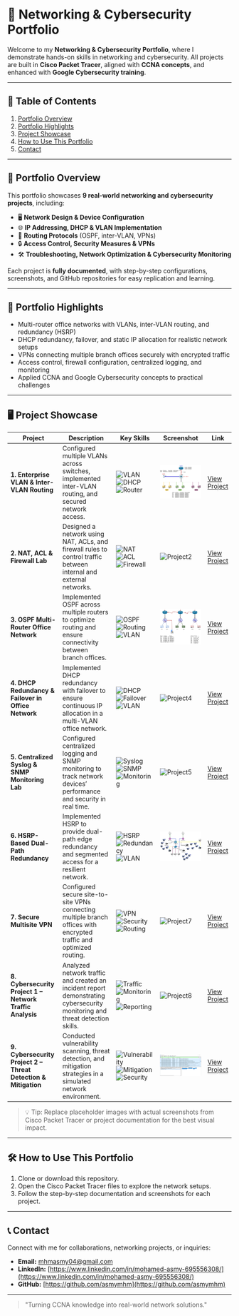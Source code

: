 # 💼 Networking & Cybersecurity Portfolio

Welcome to my **Networking & Cybersecurity Portfolio**, where I demonstrate hands-on skills in networking and cybersecurity. All projects are built in **Cisco Packet Tracer**, aligned with **CCNA concepts**, and enhanced with **Google Cybersecurity training**.  

---

## 📑 Table of Contents

1. [Portfolio Overview](#portfolio-overview)  
2. [Portfolio Highlights](#portfolio-highlights)  
3. [Project Showcase](#project-showcase)  
4. [How to Use This Portfolio](#how-to-use-this-portfolio)  
5. [Contact](#contact)  

---

## 📂 Portfolio Overview

This portfolio showcases **9 real-world networking and cybersecurity projects**, including:

- 🖥️ **Network Design & Device Configuration**  
- 🌐 **IP Addressing, DHCP & VLAN Implementation**  
- 📡 **Routing Protocols** (OSPF, inter-VLAN, VPNs)  
- 🔒 **Access Control, Security Measures & VPNs**  
- 🛠️ **Troubleshooting, Network Optimization & Cybersecurity Monitoring**  

Each project is **fully documented**, with step-by-step configurations, screenshots, and GitHub repositories for easy replication and learning.  

---

## 🚀 Portfolio Highlights

- Multi-router office networks with VLANs, inter-VLAN routing, and redundancy (HSRP)  
- DHCP redundancy, failover, and static IP allocation for realistic network setups  
- VPNs connecting multiple branch offices securely with encrypted traffic  
- Access control, firewall configuration, centralized logging, and monitoring  
- Applied CCNA and Google Cybersecurity concepts to practical challenges  

---

## 🖥️ Project Showcase

| Project | Description | Key Skills | Screenshot | Link |
|---------|-------------|------------|------------|------|
| **1. Enterprise VLAN & Inter-VLAN Routing** | Configured multiple VLANs across switches, implemented inter-VLAN routing, and secured network access. | ![VLAN](https://img.shields.io/badge/VLAN-0078D7?style=flat&logo=networking&logoColor=white) ![DHCP](https://img.shields.io/badge/DHCP-4CAF50?style=flat&logo=networking&logoColor=white) ![Router](https://img.shields.io/badge/Router-FF5733?style=flat) | ![Project1](https://github.com/asmymhm/enterprise-vlan-intervlan-lab/blob/main/topology/enterprise-vlan-intervlan-lab.png) | [View Project](https://github.com/asmymhm/enterprise-vlan-intervlan-lab) |
| **2. NAT, ACL & Firewall Lab** | Designed a network using NAT, ACLs, and firewall rules to control traffic between internal and external networks. | ![NAT](https://img.shields.io/badge/NAT-FF8C00?style=flat) ![ACL](https://img.shields.io/badge/ACL-6A1B9A?style=flat) ![Firewall](https://img.shields.io/badge/Firewall-DC143C?style=flat) | ![Project2](https://github.com/asmymhm/networking-nat-acl-firewall-lab/blob/main/topology/topology_overview.png) | [View Project](https://github.com/asmymhm/networking-nat-acl-firewall-lab) |
| **3. OSPF Multi-Router Office Network** | Implemented OSPF across multiple routers to optimize routing and ensure connectivity between branch offices. | ![OSPF](https://img.shields.io/badge/OSPF-1E90FF?style=flat) ![Routing](https://img.shields.io/badge/Routing-20B2AA?style=flat) ![VLAN](https://img.shields.io/badge/VLAN-0078D7?style=flat) | ![Project3](https://github.com/asmymhm/ospf-multi-router-office-network-lab/blob/main/topology/topology_overview.drawio.png) | [View Project](https://github.com/asmymhm/ospf-multi-router-office-network-lab) |
| **4. DHCP Redundancy & Failover in Office Network** | Implemented DHCP redundancy with failover to ensure continuous IP allocation in a multi-VLAN office network. | ![DHCP](https://img.shields.io/badge/DHCP-4CAF50?style=flat) ![Failover](https://img.shields.io/badge/Failover-FF6347?style=flat) ![VLAN](https://img.shields.io/badge/VLAN-0078D7?style=flat) | ![Project4](https://github.com/asmymhm/dhcp-redundancy-with-Failover-in-Office-Network-lab/blob/main/topology/dhcp-failover-drawio.png) | [View Project](https://github.com/asmymhm/dhcp-redundancy-with-Failover-in-Office-Network-lab) |
| **5. Centralized Syslog & SNMP Monitoring Lab** | Configured centralized logging and SNMP monitoring to track network devices’ performance and security in real time. | ![Syslog](https://img.shields.io/badge/Syslog-008080?style=flat) ![SNMP](https://img.shields.io/badge/SNMP-FFD700?style=flat) ![Monitoring](https://img.shields.io/badge/Monitoring-00CED1?style=flat) | ![Project5](https://github.com/asmymhm/centralized-syslog-snmp-monitoring-lab/blob/main/topology/topology_overview.drawio.png) | [View Project](https://github.com/asmymhm/centralized-syslog-snmp-monitoring-lab) |
| **6. HSRP-Based Dual-Path Redundancy** | Implemented HSRP to provide dual-path edge redundancy and segmented access for a resilient network. | ![HSRP](https://img.shields.io/badge/HSRP-00BFFF?style=flat) ![Redundancy](https://img.shields.io/badge/Redundancy-FF4500?style=flat) ![VLAN](https://img.shields.io/badge/VLAN-0078D7?style=flat) | ![Project6](https://github.com/asmymhm/hsrp-dual-path-redundancy/blob/main/topology/topology_overview_drawio.png) | [View Project](https://github.com/asmymhm/hsrp-dual-path-redundancy) |
| **7. Secure Multisite VPN** | Configured secure site-to-site VPNs connecting multiple branch offices with encrypted traffic and optimized routing. | ![VPN](https://img.shields.io/badge/VPN-008000?style=flat) ![Security](https://img.shields.io/badge/Security-DC143C?style=flat) ![Routing](https://img.shields.io/badge/Routing-20B2AA?style=flat) | ![Project7](https://github.com/asmymhm/secure_multisite_vpn/blob/main/topology/topology_overview_drawio.png) | [View Project](https://github.com/asmymhm/secure_multisite_vpn) |
| **8. Cybersecurity Project 1 – Network Traffic Analysis** | Analyzed network traffic and created an incident report demonstrating cybersecurity monitoring and threat detection skills. | ![Traffic](https://img.shields.io/badge/TrafficAnalysis-1E90FF?style=flat) ![Monitoring](https://img.shields.io/badge/Monitoring-00CED1?style=flat) ![Reporting](https://img.shields.io/badge/Reporting-FF4500?style=flat) | ![Project8](https://github.com/asmymhm/cybersec_project_1/blob/main/evidence/traffic_summary.png) | [View Project](https://github.com/asmymhm/cybersec_project_1) |
| **9. Cybersecurity Project 2 – Threat Detection & Mitigation** | Conducted vulnerability scanning, threat detection, and mitigation strategies in a simulated network environment. | ![Vulnerability](https://img.shields.io/badge/Vulnerability-FF0000?style=flat) ![Mitigation](https://img.shields.io/badge/Mitigation-32CD32?style=flat) ![Security](https://img.shields.io/badge/Security-DC143C?style=flat) | ![Project9](https://github.com/asmymhm/cybersec_project_2/blob/main/evidence/Screenshot_Finding_3_DNS_Queries.png) | [View Project](https://github.com/asmymhm/cybersec_project_2) |

> 💡 Tip: Replace placeholder images with actual screenshots from Cisco Packet Tracer or project documentation for the best visual impact.  

---

## 🛠️ How to Use This Portfolio

1. Clone or download this repository.  
2. Open the Cisco Packet Tracer files to explore the network setups.  
3. Follow the step-by-step documentation and screenshots for each project.  

---

## 📞 Contact

Connect with me for collaborations, networking projects, or inquiries:

- **Email:** mhmasmy04@gmail.com  
- **LinkedIn:** [https://www.linkedin.com/in/mohamed-asmy-695556308/](https://www.linkedin.com/in/mohamed-asmy-695556308/)  
- **GitHub:** [https://github.com/asmymhm](https://github.com/asmymhm)  

---

> "Turning CCNA knowledge into real-world network solutions."
